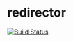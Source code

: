 # redirector
[![Build Status](https://travis-ci.org/carnesen/redirector.svg?branch=master)](https://travis-ci.org/carnesen/redirector)
